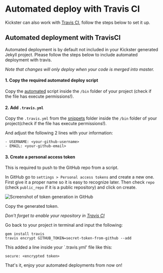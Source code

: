 Automated deploy with Travis CI
===============================

Kickster can also work with [Travis CI](https://travis-ci.org/), follow the steps below to set it up.

## Automated deployment with TravisCI

Automated deployment is by default not included in your Kickster generated Jekyll project. Please follow the steps below to include automated deployment with travis.

*Note that changes will only deploy when your code is merged into master.*

#### 1. Copy the required automated deploy script

Copy the [automated](https://github.com/nielsenramon/kickster/blob/master/snippets/travis/automated) script inside the `/bin` folder of your project (check if the file has execute permissions!).

#### 2. Add `.travis.yml`

Copy the `.travis.yml` from the [snippets](https://github.com/nielsenramon/kickster/blob/master/snippets/travis/.travis.yml) folder inside the `/bin` folder of your project(check if the file has execute permissions!).

And adjust the following 2 lines with your information:

    - USERNAME: <your-github-username>
    - EMAIL: <your-github-email>

#### 3. Create a personal access token

This is required to push to the GitHub repo from a script.

In GitHub go to `settings > Personal access tokens` and create a new one.
First give it a proper name so it is easy to recognize later. Then check `repo` (check `public_repo` if it is a public repository) and click on create.

<img src="https://dl.dropboxusercontent.com/u/20823269/kickster-token.png" alt="Screenshot of token generation in GitHub">

Copy the generated token.

*Don't forget to enable your repository in [Travis CI](https://travis-ci.org/)*

Go back to your project in terminal and input the following:

    gem install travis
    travis encrypt GITHUB_TOKEN=secret-token-from-github --add

This added a line inside your `.travis.yml' file like this:

    secure: <encrypted token>

That's it, enjoy your automated deployments from now on!
